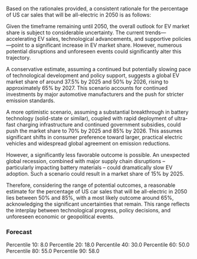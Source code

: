 Based on the rationales provided, a consistent rationale for the percentage of US car sales that will be all-electric in 2050 is as follows:

Given the timeframe remaining until 2050, the overall outlook for EV market share is subject to considerable uncertainty. The current trends—accelerating EV sales, technological advancements, and supportive policies—point to a significant increase in EV market share. However, numerous potential disruptions and unforeseen events could significantly alter this trajectory.

A conservative estimate, assuming a continued but potentially slowing pace of technological development and policy support, suggests a global EV market share of around 37.5% by 2025 and 50% by 2026, rising to approximately 65% by 2027. This scenario accounts for continued investments by major automotive manufacturers and the push for stricter emission standards. 

A more optimistic scenario, assuming a substantial breakthrough in battery technology (solid-state or similar), coupled with rapid deployment of ultra-fast charging infrastructure and continued government subsidies, could push the market share to 70% by 2025 and 85% by 2026. This assumes significant shifts in consumer preference toward larger, practical electric vehicles and widespread global agreement on emission reductions.

However, a significantly less favorable outcome is possible. An unexpected global recession, combined with major supply chain disruptions – particularly impacting battery materials – could dramatically slow EV adoption. Such a scenario could result in a market share of 15% by 2025.

Therefore, considering the range of potential outcomes, a reasonable estimate for the percentage of US car sales that will be all-electric in 2050 lies between 50% and 85%, with a most likely outcome around 65%, acknowledging the significant uncertainties that remain. This range reflects the interplay between technological progress, policy decisions, and unforeseen economic or geopolitical events.

### Forecast

Percentile 10: 8.0
Percentile 20: 18.0
Percentile 40: 30.0
Percentile 60: 50.0
Percentile 80: 55.0
Percentile 90: 58.0
